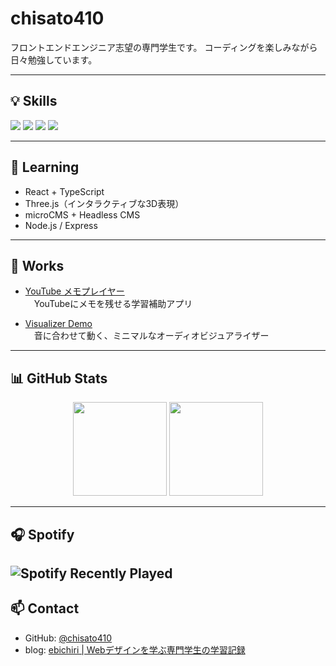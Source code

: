 <!-- Header SVG -->

<!-- chisato410 の GitHub プロフィール README -->

# chisato410

フロントエンドエンジニア志望の専門学生です。 
コーディングを楽しみながら日々勉強しています。

---

## 💡 Skills

<p align="left">
  <img src="https://img.shields.io/badge/HTML-E34F26?style=flat&logo=html5&logoColor=white" />
  <img src="https://img.shields.io/badge/CSS-1572B6?style=flat&logo=css3&logoColor=white" />
  <img src="https://img.shields.io/badge/JavaScript-F7DF1E?style=flat&logo=javascript&logoColor=black" />
  <img src="https://img.shields.io/badge/Three.js-000000?style=flat&logo=three.js&logoColor=white" />
</p>

---

## 📘 Learning

- React + TypeScript
- Three.js（インタラクティブな3D表現）
- microCMS + Headless CMS
- Node.js / Express

---

## 📁 Works

- [YouTube メモプレイヤー](https://github.com/chisato410/yt-memo)  
　YouTubeにメモを残せる学習補助アプリ

- [Visualizer Demo](https://github.com/chisato410/OC)  
　音に合わせて動く、ミニマルなオーディオビジュアライザー

---

## 📊 GitHub Stats

<div align="center">
  <img height="150" src="https://github-readme-stats.vercel.app/api?username=chisato410&theme=graywhite&show_icons=true&hide_title=true" />
  <img height="150" src="https://github-readme-stats.vercel.app/api/top-langs/?username=chisato410&layout=compact&theme=graywhite" />
</div>

---

## 🎧 Spotify

![Spotify Recently Played](https://spotify-recently-played-readme.vercel.app/api?user=317ml3aw5yvzqkxyip5c3cb6ya3i)
---

## 📫 Contact

- GitHub: [@chisato410](https://github.com/chisato410)
- blog: [ebichiri | Webデザインを学ぶ専門学生の学習記録](https://410hz.vivian.jp/blog_ebichiri_/)

<!-- ご自身のSNSアカウントやZenn・ポートフォリオリンクがあれば追加してください -->

